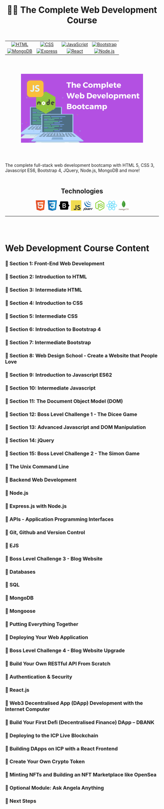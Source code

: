 <h1 align="center">👨‍💻 The Complete Web Development Course</h1><br>

<table>
  <tr>
    <td align="center">
      <a href="https://html.com/">
        <img src="https://img.shields.io/badge/HTML-239120?style=for-the-badge&logo=html5&logoColor=white" alt="HTML">
      </a>
    </td>
    <td align="center">
      <a href="https://www.free-css.com/">
        <img src="https://img.shields.io/badge/CSS-239120?&style=for-the-badge&logo=css3&logoColor=white" alt="CSS">
      </a>
    </td>
    <td align="center">
      <a href="https://www.javascript.com/">
        <img src="https://img.shields.io/badge/JavaScript-F7DF1E?style=for-the-badge&logo=javascript&logoColor=black" alt="JavaScript">
      </a>
    </td>
    <td align="center">
      <a href="https://getbootstrap.com/">
        <img src="https://img.shields.io/badge/Bootstrap-563D7C?style=for-the-badge&logo=bootstrap&logoColor=white" alt="Bootstrap">
      </a>
    </td>
  </tr>
  <tr>
    <td align="center">
      <a href="https://www.mongodb.com/">
        <img src="https://img.shields.io/badge/MongoDB-4EA94B?style=for-the-badge&logo=mongodb&logoColor=white" alt="MongoDB">
      </a>
    </td>
    <td align="center">
      <a href="http://expressjs.com/">
        <img src="https://img.shields.io/badge/Express.js-404D59?style=for-the-badge" alt="Express">
      </a>
    </td>
    <td align="center">
      <a href="https://reactjs.org/">
        <img src="https://img.shields.io/badge/React-20232A?style=for-the-badge&logo=react&logoColor=61DAFB" alt="React">
      </a>
    </td>
    <td align="center">
      <a href="https://nodejs.org/">
        <img src="https://img.shields.io/badge/Node.js-43853D?style=for-the-badge&logo=node.js&logoColor=white" alt="Node.js">
      </a>
    </td>
  </tr>
</table>


<br><br>
<p align="center">
  <img width="400" src="1.png">
</p><br><br>

The complete full-stack web development bootcamp with HTML 5, CSS 3, Javascript ES6, Bootstrap 4, JQuery, Node.js, MongoDB and more!
<br><br>
## <div align="center">Technologies </div>

  <p align="center">
    <img src="https://raw.githubusercontent.com/devicons/devicon/d00d0969292a6569d45b06d3f350f463a0107b0d/icons/html5/html5-original.svg" alt="html5" width="35" height="35"/>
    <img src="https://raw.githubusercontent.com/devicons/devicon/d00d0969292a6569d45b06d3f350f463a0107b0d/icons/css3/css3-original.svg" alt="css3" width="35" height="35"/>
    <img src="https://raw.githubusercontent.com/devicons/devicon/d00d0969292a6569d45b06d3f350f463a0107b0d/icons/bootstrap/bootstrap-plain.svg" alt="bootstrap" width="35" height="35"/>
    <img src="https://raw.githubusercontent.com/devicons/devicon/d00d0969292a6569d45b06d3f350f463a0107b0d/icons/javascript/javascript-original.svg" alt="javascript" width="35" height="35"/>
    <img src="https://raw.githubusercontent.com/devicons/devicon/ac557d6ff33ff370a5db99f97aeab35ea5c67fbd/icons/jquery/jquery-original-wordmark.svg" alt="jquery" width="35" height="35"/>
    <img src="https://raw.githubusercontent.com/devicons/devicon/d00d0969292a6569d45b06d3f350f463a0107b0d/icons/nodejs/nodejs-original.svg" alt="nodejs" width="35" height="35">
    <img src="https://raw.githubusercontent.com/devicons/devicon/c5378d6c2510ffa0b3e4475af95618a8048d6cf1/icons/react/react-original.svg" alt="react" width="35" height="35"/>
    <img src="https://raw.githubusercontent.com/devicons/devicon/c5378d6c2510ffa0b3e4475af95618a8048d6cf1/icons/mongodb/mongodb-original-wordmark.svg" alt="mongo-db" width="35" height="35">
  </p>
<hr>
<br><br>

# Web Development Course Content

### 🚀 Section 1: Front-End Web Development
### 🚀 Section 2: Introduction to HTML
### 🚀 Section 3: Intermediate HTML
### 🚀 Section 4: Introduction to CSS
### 🚀 Section 5: Intermediate CSS
### 🚀 Section 6: Introduction to Bootstrap 4
### 🚀 Section 7: Intermediate Bootstrap
### 🚀 Section 8: Web Design School - Create a Website that People Love
### 🚀 Section 9: Introduction to Javascript ES62
### 🚀 Section 10: Intermediate Javascript
### 🚀 Section 11: The Document Object Model (DOM)
### 🚀 Section 12: Boss Level Challenge 1 - The Dicee Game
### 🚀 Section 13: Advanced Javascript and DOM Manipulation
### 🚀 Section 14: jQuery
### 🚀 Section 15: Boss Level Challenge 2 - The Simon Game
### 🚀 The Unix Command Line
### 🚀 Backend Web Development
### 🚀 Node.js
### 🚀 Express.js with Node.js
### 🚀 APIs - Application Programming Interfaces
### 🚀 Git, Github and Version Control
### 🚀 EJS
### 🚀 Boss Level Challenge 3 - Blog Website
### 🚀 Databases
### 🚀 SQL
### 🚀 MongoDB
### 🚀 Mongoose
### 🚀 Putting Everything Together
### 🚀 Deploying Your Web Application
### 🚀 Boss Level Challenge 4 - Blog Website Upgrade
### 🚀 Build Your Own RESTful API From Scratch
### 🚀 Authentication & Security
### 🚀 React.js
### 🚀 Web3 Decentralised App (DApp) Development with the Internet Computer
### 🚀 Build Your First Defi (Decentralised Finance) DApp – DBANK
### 🚀 Deploying to the ICP Live Blockchain
### 🚀 Building DApps on ICP with a React Frontend
### 🚀 Create Your Own Crypto Token
### 🚀 Minting NFTs and Building an NFT Marketplace like OpenSea
### 🚀 Optional Module: Ask Angela Anything
### 🚀 Next Steps